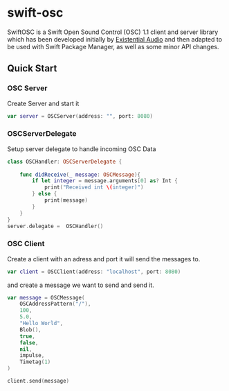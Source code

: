 # swift-osc

SwiftOSC is a Swift Open Sound Control (OSC) 1.1 client and server library which has been developed initially by [Existential Audio](https://github.com/ExistentialAudio/SwiftOSC) and then adapted to be used with Swift Package Manager, as well as some minor API changes.


## Quick Start
### OSC Server

Create Server and start it
```swift
var server = OSCServer(address: "", port: 8080)
```

### OSCServerDelegate
Setup server delegate to handle incoming OSC Data

```swift
class OSCHandler: OSCServerDelegate {
    
    func didReceive(_ message: OSCMessage){
        if let integer = message.arguments[0] as? Int {
            print("Received int \(integer)")
        } else {
            print(message)
        }
    }
}
server.delegate =  OSCHandler()
```

### OSC Client

Create a client with an adress and port it will send the messages to.

```swift
var client = OSCClient(address: "localhost", port: 8080)
```

and create a message we want to send and send it.

```swift
var message = OSCMessage(
    OSCAddressPattern("/"), 
    100, 
    5.0, 
    "Hello World", 
    Blob(), 
    true, 
    false, 
    nil, 
    impulse, 
    Timetag(1)
)

client.send(message)
```
